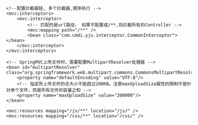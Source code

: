 	<!--配置拦截器链, 多个拦截器,顺序执行 -->  
	<mvc:interceptors>    
	    <mvc:interceptor>    
			<!-- 匹配的是url路径， 如果不配置或/**,将拦截所有的Controller -->  
	        <mvc:mapping path="/**" />  
	        <bean class="com.cmdi.yjs.interceptor.CommonInterceptor"></bean>    
	 	</mvc:interceptor>  
	</mvc:interceptors> 
	
	<!-- SpringMVC上传文件时，需要配置MultipartResolver处理器 -->  
    <bean id="multipartResolver" class="org.springframework.web.multipart.commons.CommonsMultipartResolver">  
        <property name="defaultEncoding" value="UTF-8"/>  
        <!-- 指定所上传文件的总大小不能超过200KB。注意maxUploadSize属性的限制不是针对单个文件，而是所有文件的容量之和 -->  
        <property name="maxUploadSize" value="200000"/>  
    </bean> 

    <mvc:resources mapping="/js/**" location="/js/" />
	<mvc:resources mapping="/css/**" location="/css/" />